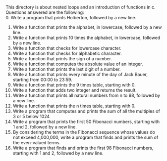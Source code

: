This directory is about nested loops and an introduction of functions in c.
Questions answered are the following:  
0. Write a program that prints Holberton, followed by a new line.  
1. Write a function that prints the alphabet, in lowercase, followed by a new line.  
2. Write a function that prints 10 times the alphabet, in lowercase, followed by a new line.  
3. Write a function that checks for lowercase character.   
4. Write a function that checks for alphabetic character.   
5. Write a function that prints the sign of a number.  
6. Write a function that computes the absolute value of an integer.  
7. Write a function that prints the last digit of a number.  
8. Write a function that prints every minute of the day of Jack Bauer, starting from 00:00 to 23:59.  
9. Write a function that prints the 9 times table, starting with 0.  
10. Write a function that adds two integer and returns the result.  
11. Write a function that prints all natural numbers from n to 98, followed by a new line.
12. Write a function that prints the n times table, starting with 0.    
13. Write a program that computes and prints the sum of all the multiples of 3 or 5 below 1024   
14. Write a program that prints the first 50 Fibonacci numbers, starting with 1 and 2, followed by a new line.  
15. By considering the terms in the Fibonacci sequence whose values do not exceed 4,000,000, write a program that finds and prints the sum of the even-valued terms.  
16. Write a program that finds and prints the first 98 Fibonacci numbers, starting with 1 and 2, followed by a new line.  

